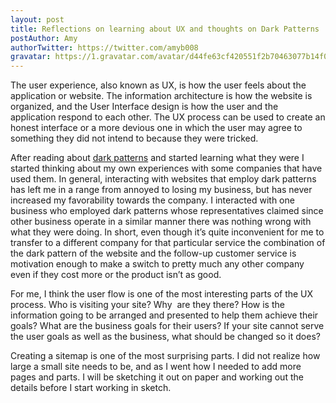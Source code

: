 ```yaml
---
layout: post
title: Reflections on learning about UX and thoughts on Dark Patterns
postAuthor: Amy
authorTwitter: https://twitter.com/amyb008
gravatar: https://1.gravatar.com/avatar/d44fe63cf420551f2b70463077b14f06
---
```



The user experience, also known as UX, is how the user feels about the application or website. The information architecture is how the website is organized, and the User Interface design is how the user and the application respond to each other. The UX process can be used to create an honest interface or a more devious one in which the user may agree to something they did not intend to because they were tricked.

After reading about <a href="https://alistapart.com/article/dark-patterns-deception-vs.-honesty-in-ui-design">dark patterns</a> and started learning what they were I started thinking about my own experiences with some companies that have used them. In general, interacting with websites that employ dark patterns has left me in a range from annoyed to losing my business, but has never increased my favorability towards the company. I interacted with one business who employed dark patterns whose representatives claimed since other business operate in a similar manner there was nothing wrong with what they were doing. In short, even though it’s quite inconvenient for me to transfer to a different company for that particular service the combination of the dark pattern of the website and the follow-up customer service is motivation enough to make a switch to pretty much any other company even if they cost more or the product isn’t as good.

For me, I think the user flow is one of the most interesting parts of the UX process. Who is visiting your site? Why  are they there? How is the information going to be arranged and presented to help them achieve their goals? What are the business goals for their users? If your site cannot serve the user goals as well as the business, what should be changed so it does?

Creating a sitemap is one of the most surprising parts. I did not realize how large a small site needs to be, and as I went how I needed to add more pages and parts. I will be sketching it out on paper and working out the details before I start working in sketch.